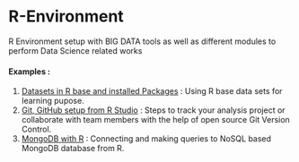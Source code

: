 # R-Environment
R Environment setup with BIG DATA tools as well as different modules to perform Data Science related works

#### Examples :
1. [Datasets in R base and installed Packages](Package-Data/Available_Datasets_in_R.md) : Using R base data sets for learning pupose.
2. [Git, GitHub setup from R Studio](Git/GitHub_Setup.md) : Steps to track your analysis project or collaborate with team members with the help of open source Git Version Control.
3. [MongoDB with R](MongoDB/MongoDB_connection.md) : Connecting and making queries to NoSQL based MongoDB database from R.
